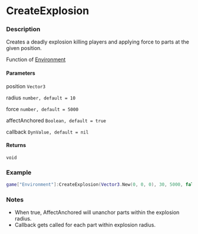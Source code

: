 # CreateExplosion

### Description

Creates a deadly explosion killing players and applying force to parts at the given position.

Function of [Environment](/classes/Environment/)

#### Parameters

position `Vector3`

radius `number, default = 10`

force `number, default = 5000`

affectAnchored `Boolean, default = true`

callback `DynValue, default = nil`

#### Returns

`void`

### Example

```lua
game["Environment"]:CreateExplosion(Vector3.New(0, 0, 0), 30, 5000, false)
```

### Notes

- When true, AffectAnchored will unanchor parts within the explosion radius.
- Callback gets called for each part within explosion radius.
